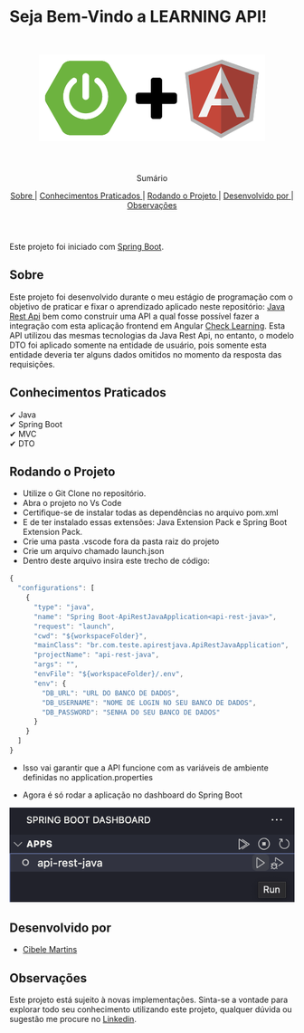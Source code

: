 # Seja Bem-Vindo a LEARNING API!

<br />
<p align="center">
    <img src='./src/main/java/br/com/learning/learningapijava/assets/logo.png' alt="Logo" width="400">

  <h3 align="center"></h3>
 <br />
  <p align="center">
     Sumário
      <p align="center">
  <a href="#sobre"> Sobre </a> |
  <a href="#conhecimentos-praticados"> Conhecimentos Praticados </a> |
  <a href="#rodando-o-projeto"> Rodando o Projeto </a> |
  <a href="#desenvolvido-por"> Desenvolvido por </a> |
  <a href="#observações"> Observações </a>       
       <br />
    <br />
    <h1 align="center">
 </h1>
  </p>
</p>

Este projeto foi iniciado com [Spring Boot](https://start.spring.io/).

## Sobre

Este projeto foi desenvolvido durante o meu estágio de programação com o objetivo de praticar e fixar o aprendizado aplicado neste repositório: [Java Rest Api](https://github.com/CibeleMartins/javaApiRest) bem como construir uma API a qual fosse possível fazer a integração com esta aplicação frontend em Angular [Check Learning](https://github.com/CibeleMartins/learningApi). Esta API utilizou das mesmas tecnologias da Java Rest Api, no entanto, o modelo DTO foi aplicado somente na entidade de usuário, pois somente esta entidade deveria ter alguns dados omitidos no momento da resposta das requisições.

## Conhecimentos Praticados

✔ Java <br>
✔ Spring Boot <br>
✔ MVC <br>
✔ DTO <br>

## Rodando o Projeto
- Utilize o Git Clone no repositório.
- Abra o projeto no Vs Code
- Certifique-se de instalar todas as dependências no arquivo pom.xml
- E de ter instalado essas extensões: Java Extension Pack e Spring Boot Extension Pack.
- Crie uma pasta .vscode fora da pasta raiz do projeto
- Crie um arquivo chamado launch.json
- Dentro deste arquivo insira este trecho de código:
```javascript
{
  "configurations": [
    {
      "type": "java",
      "name": "Spring Boot-ApiRestJavaApplication<api-rest-java>",
      "request": "launch",
      "cwd": "${workspaceFolder}",
      "mainClass": "br.com.teste.apirestjava.ApiRestJavaApplication",
      "projectName": "api-rest-java",
      "args": "",
      "envFile": "${workspaceFolder}/.env",
      "env": {
        "DB_URL": "URL DO BANCO DE DADOS",
        "DB_USERNAME": "NOME DE LOGIN NO SEU BANCO DE DADOS",
        "DB_PASSWORD": "SENHA DO SEU BANCO DE DADOS"
      }
    }
  ]
}
```
- Isso vai garantir que a API funcione com as variáveis de ambiente definidas no application.properties

- Agora é só rodar a aplicação no dashboard do Spring Boot 

<img src="./src/main/java/br/com/learning/learningapijava/assets/springRun.png"/>

## Desenvolvido por

- [Cibele Martins](https://github.com/CibeleMartins)

## Observações

Este projeto está sujeito à novas implementações. Sinta-se a vontade para explorar todo seu conhecimento utilizando este projeto, qualquer dúvida ou sugestão me procure no <a href='www.linkedin.com/in/cibelemartinssss'>Linkedin</a>.